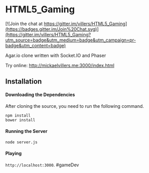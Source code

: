 # HTML5_Gaming
[![Join the chat at https://gitter.im/villers/HTML5_Gaming](https://badges.gitter.im/Join%20Chat.svg)](https://gitter.im/villers/HTML5_Gaming?utm_source=badge&utm_medium=badge&utm_campaign=pr-badge&utm_content=badge)

Agar.io clone written with Socket.IO and Phaser

Try online: http://mickaelvillers.me:3000/index.html

## Installation
#### Downloading the Dependencies
After cloning the source, you need to run the following command.

```
npm install
bower install
```

#### Running the Server
```
node server.js
```

#### Playing
`http://localhost:3000`.
#gameDev
